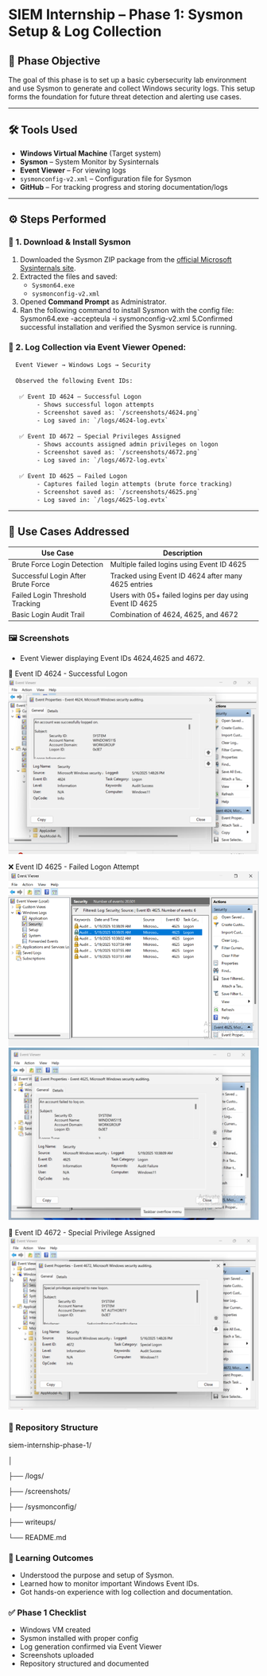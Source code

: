 # SIEM Internship – Phase 1: Sysmon Setup & Log Collection

## 📌 Phase Objective

The goal of this phase is to set up a basic cybersecurity lab environment and use Sysmon to generate and collect Windows security logs. This setup forms the foundation for future threat detection and alerting use cases.

---

## 🛠️ Tools Used

- **Windows Virtual Machine** (Target system)
- **Sysmon** – System Monitor by Sysinternals
- **Event Viewer** – For viewing logs
- `sysmonconfig-v2.xml` – Configuration file for Sysmon
- **GitHub** – For tracking progress and storing documentation/logs

---

## ⚙️ Steps Performed

### 🔹 1. Download & Install Sysmon

1. Downloaded the Sysmon ZIP package from the [official Microsoft Sysinternals site](https://docs.microsoft.com/en-us/sysinternals/downloads/sysmon).
2. Extracted the files and saved:
   - `Sysmon64.exe`
   - `sysmonconfig-v2.xml`
3. Opened **Command Prompt** as Administrator.
4. Ran the following command to install Sysmon with the config file:
   Sysmon64.exe -accepteula -i sysmonconfig-v2.xml
 5.Confirmed successful installation and verified the Sysmon service is running.

### 🔹 2. Log Collection via Event Viewer Opened:
      Event Viewer → Windows Logs → Security

      Observed the following Event IDs:

       ✅ Event ID 4624 – Successful Logon  
            - Shows successful logon attempts  
            - Screenshot saved as: `/screenshots/4624.png`  
            - Log saved in: `/logs/4624-log.evtx`

       ✅ Event ID 4672 – Special Privileges Assigned  
            - Shows accounts assigned admin privileges on logon  
            - Screenshot saved as: `/screenshots/4672.png`  
            - Log saved in: `/logs/4672-log.evtx`

       ✅ Event ID 4625 – Failed Logon  
            - Captures failed login attempts (brute force tracking)  
            - Screenshot saved as: `/screenshots/4625.png`  
            - Log saved in: `/logs/4625-log.evtx`

---

## 🔐 Use Cases Addressed

| Use Case                         | Description                                                 |
|----------------------------------|-------------------------------------------------------------|
| Brute Force Login Detection      | Multiple failed logins using Event ID 4625                 |
| Successful Login After Brute Force | Tracked using Event ID 4624 after many 4625 entries      |
| Failed Login Threshold Tracking  | Users with 05+ failed logins per day using Event ID 4625   |
| Basic Login Audit Trail          | Combination of 4624, 4625, and 4672                        |



### 🖼️ Screenshots
  -  Event Viewer displaying Event IDs 4624,4625 and 4672.

 🔐 Event ID 4624 - Successful Logon
![Event 4624](screenshots/4624-logs.png)

 ❌ Event ID 4625 - Failed Logon Attempt
![Event 4625](screenshots/4625-logs.png)
![Event 4625](screenshots/4625-logs2.png)

 🔑 Event ID 4672 - Special Privilege Assigned
![Event 4672](screenshots/4672-logs.png)

### 📁 Repository Structure

siem-internship-phase-1/

│

├── /logs/                       

├── /screenshots/             
             
├── /sysmonconfig/                 

├── writeups/

└── README.md                    
  
### 🧠 Learning Outcomes
-  Understood the purpose and setup of Sysmon.
-  Learned how to monitor important Windows Event IDs.
-  Got hands-on experience with log collection and documentation.

### ✅ Phase 1 Checklist

 -  Windows VM created
 -  Sysmon installed with proper config
 -  Log generation confirmed via Event Viewer
 -  Screenshots uploaded
 -  Repository structured and documented

